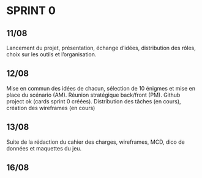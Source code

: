# SPRINT 0

## 11/08

Lancement du projet, présentation, échange d’idées, distribution des rôles, choix sur les outils et l’organisation.

## 12/08

Mise en commun des idées de chacun, sélection de 10 énigmes et mise en place du scénario (AM). Réunion stratégique back/front (PM). Github project ok (cards sprint 0 créées). Distribution des tâches (en cours), création des wireframes (en cours)

## 13/08

Suite de la rédaction du cahier des charges, wireframes, MCD, dico de données et maquettes du jeu.

## 16/08